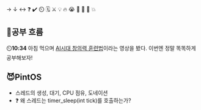 → ↓ ↔ ❓ ✔️ ⏲️ 🗓️ ⚔️ 💡 🔥 😭 👏 🎵 🚨 💥

## 🧠공부 흐름
⏲️**10:34** 아침 먹으며 [AI시대 창의력 훈련법](https://youtu.be/rSS5yM74zeo?si=Qn5zXQ2pCp7WRk9U)이라는 영상을 봤다. 이번엔 정말 똑똑하게 공부해보자!  

## 😈PintOS
- 스레드의 생성, 대기, CPU 점유, 도네이션
- ❓ 왜 스레드는 timer_sleep(int tick)를 호출하는가?

